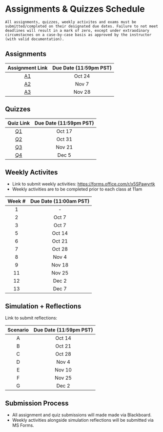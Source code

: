 # Assignments & Quizzes Schedule


```{tip}
All assignments, quizzes, weekly activites and exams must be submitted/completed on their designated due dates. Failure to not meet deadlines will result in a mark of zero, except under extraodinary circumstacnes on a case-by-case basis as approved by the instructor (with valid documentation).
```

## Assignments 

| Assignment Link | Due Date (11:59pm PST) |
|:---------------:|:----------------------:|
|      [A1]()     |         Oct 24         |
|      [A2]()     |          Nov 7         |
|      [A3]()     |         Nov 28         |

## Quizzes

| Quiz Link | Due Date (11:59pm PST) |
|:---------:|:----------------------:|
|   [Q1](https://jstrieb.github.io/link-lock/#eyJ2IjoiMC4wLjEiLCJlIjoicm9ldXVLZTNWOVcxWXNVRzJEYTg3SDgxbUV0WXdYS0ZYQ1RxakRyUGM1ajhSWTd0cktIVmpmNVlaNTZIVTY2eHJYb0luUE1HWnlseUs0dzdJNEczZlBhWkQ1amhNQXhUcGZjWFo4Y3JXRVRDb0dVdzJib1A2NXphOGhFRHdkMFI2cEsvaHV2cTBGSDcxQWZHSkN4WElQS2tZQVZXSUdwMmNVcTFENlhZTlZjNjhjaGl6U2ZOZzRldWpGN29yaE09IiwiaSI6IlZ2WWVCRk9zK3MwWnYrY0IifQ==)  |         Oct 17         |
|   [Q2]()  |         Oct 31         |
|   [Q3]()  |         Nov 21         |
|   [Q4]()  |          Dec 5         |

## Weekly Activites

- Link to submit weekly activities: https://forms.office.com/r/x5SPawyrtk
- Weekly activities are to be completed prior to each class at 11am

| Week # | Due Date (11:00am PST) |
|:------:|:----------------------:|
|    1   |            -           |
|    2   |          Oct 7         |
|    3   |          Oct 7         |
|    5   |         Oct 14         |
|    6   |         Oct 21         |
|    7   |         Oct 28         |
|    8   |          Nov 4         |
|    9   |         Nov 18         |
|   11   |         Nov 25         |
|   12   |          Dec 2         |
|   13   |          Dec 7         |

## Simulation + Reflections 

Link to submit reflections: 

|Scenario| Due Date (11:59pm PST) |
|:------:|:----------------------:|
|    A   |         Oct 14         |
|    B   |         Oct 21         |
|    C   |         Oct 28         |
|    D   |          Nov 4         |
|    E   |         Nov 10         |
|    F   |         Nov 25         |
|    G   |          Dec 2         |

## Submission Process

- All assignment and quiz submissions will made made via Blackboard.
- Weekly activities alongside simulation reflections will be submitted via MS Forms.



